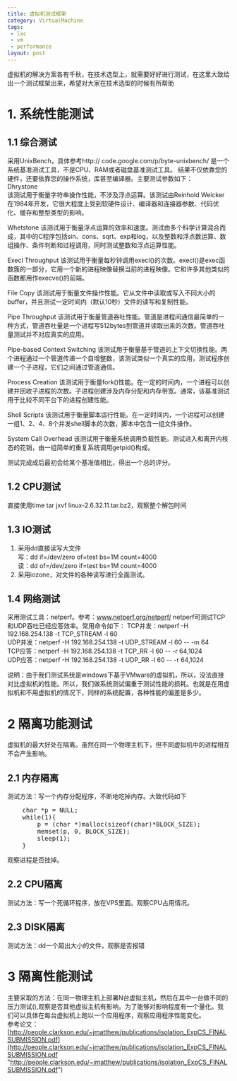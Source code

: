 ```yaml
---
title: 虚拟机测试框架  
category: VirtualMachine
tags:
 - lxc
 - vm
 - performance
layout: post
---
```

虚拟机的解决方案各有千秋，在技术选型上，就需要好好进行测试，在这里大致给出一个测试框架出来，希望对大家在技术选型的时候有所帮助

# 1. 系统性能测试 #
## 1.1 综合测试 ##
采用UnixBench，具体参考http:// code.google.com/p/byte-unixbench/
是一个系统基准测试工具，不是CPU、RAM或者磁盘基准测试工具。 结果不仅依靠您的硬件，还要依靠您的操作系统，库甚至编译器。主要测试参数如下：  
Dhrystone  
该测试用于衡量字符串操作性能，不涉及浮点运算。该测试由Reinhold Weicker在1984年开发，它很大程度上受到软硬件设计、编译器和连接器参数、代码优化、缓存和整型类型的影响。

Whetstone
该测试用于衡量浮点运算的效率和速度。测试由多个科学计算混合而成，其中的C程序包括sin、cons、sqrt、exp和log，以及整数和浮点数运算、数组操作、条件判断和过程调用，同时测试整数和浮点运算性能。

Execl Throughput
该测试用于衡量每秒钟调用execl()的次数。execl()是exec函数簇的一部分，它用一个新的进程映像替换当前的进程映像。它和许多其他类似的函数都用作execve()的前端。

File Copy
该测试用于衡量文件操作性能。它从文件中读取或写入不同大小的buffer，并且测试一定时间内（默认10秒）文件的读写和复制性能。

Pipe Throughput
该测试用于衡量管道吞吐性能。管道是进程间通信最简单的一种方式，管道吞吐量是一个进程写512bytes到管道并读取出来的次数。管道吞吐量测试并不对应真实的应用。

Pipe-based Context Switching
该测试用于衡量基于管道的上下文切换性能。两个进程通过一个管道传递一个自增整数，该测试类似一个真实的应用，测试程序创建一个子进程，它们之间通过管道通信。

Process Creation
该测试用于衡量fork()性能。在一定的时间内，一个进程可以创建并回收子进程的次数。子进程创建涉及内存分配和内存带宽。通常，该基准测试用于比较不同平台下的进程创建性能。

Shell Scripts
该测试用于衡量脚本运行性能。在一定时间内，一个进程可以创建一组1、2、4、8个并发shell脚本的次数，脚本中包含一组文件操作。

System Call Overhead
该测试用于衡量系统调用负载性能。测试进入和离开内核态的花销，由一组简单的重复系统调用getpid()构成。

测试完成成后最初会给某个基准值相比，得出一个总的评分。

## 1.2 CPU测试 ##
直接使用time tar jxvf linux-2.6.32.11.tar.bz2，观察整个解包时间

## 1.3 IO测试 ##
1) 采用dd直接读写大文件  
写：dd if=/dev/zero of=test bs=1M count=4000  
读：dd of=/dev/zero if=test bs=1M count=4000  
2) 采用iozone，对文件的各种读写进行全面测试。

## 1.4 网络测试 ##
采用测试工具：netperf。参考：www.netperf.org/netperf/  netperf可测试TCP和UDP吞吐已经应答效率。常用命令如下：
TCP并发：netperf -H 192.168.254.138 -t TCP_STREAM -l 60  
UDP并发：netperf -H 192.168.254.138 -t UDP_STREAM -l 60 -- -m 64  
TCP应答：netperf -H 192.168.254.138 -t TCP_RR -l 60 -- -r 64,1024    
UDP应答：netperf -H 192.168.254.138 -t UDP_RR -l 60 -- -r 64,1024  

说明：由于我们测试系统是windows下基于VMware的虚拟机，所以，没法直接对比虚拟机的性能。所以，我们做系统测试偏重于测试性能的损耗。也就是在用虚拟机和不用虚拟机的情况下，同样的系统配置，各种性能的偏差是多少。



# 2 隔离功能测试 #

虚拟机的最大好处在隔离。虽然在同一个物理主机下，但不同虚拟机中的进程相互不会产生影响。
## 2.1 内存隔离 ##
测试方法：写一个内存分配程序，不断地吃掉内存。大致代码如下
<pre class="prettyprint lang-c">
    char *p = NULL;
    while(1){
        p = (char *)malloc(sizeof(char)*BLOCK_SIZE);
        memset(p, 0, BLOCK_SIZE);
        sleep(1);
    }   
</pre>
观察进程是否挂掉。
## 2.2 CPU隔离 ##
测试方法：写一个死循环程序，放在VPS里面。观察CPU占用情况。
## 2.3 DISK隔离 ##
测试方法：dd一个超出大小的文件，观察是否报错



# 3 隔离性能测试 #

主要采取的方法：在同一物理主机上部署N台虚拟主机，然后在其中一台做不同的压力测试(),观察是否其他虚拟主机有影响。为了能够对影响程度有一个量化。我们可以具体在每台虚拟机上跑以一个应用程序，观察应用程序性能变化。  
参考论文：[http://people.clarkson.edu/~jmatthew/publications/isolation_ExpCS_FINALSUBMISSION.pdf](http://people.clarkson.edu/~jmatthew/publications/isolation_ExpCS_FINALSUBMISSION.pdf "http://people.clarkson.edu/~jmatthew/publications/isolation_ExpCS_FINALSUBMISSION.pdf")